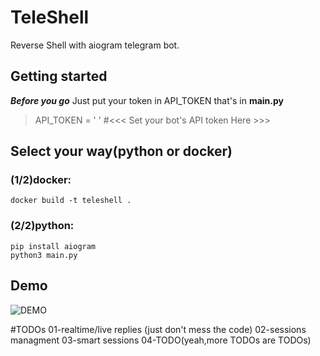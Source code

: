# TeleShell
Reverse Shell with aiogram telegram bot.
## Getting started
***Before you go***
Just put your token in API_TOKEN that's in **main.py**
> API_TOKEN = ' ' #<<< Set your bot's API token Here >>>
## Select your way(python or docker)
### (1/2)docker:
```
docker build -t teleshell .
```
### (2/2)python:
```
pip install aiogram
python3 main.py
```
## Demo
![DEMO](https://i.imgur.com/NcP1fPe.gif)

#TODOs
01-realtime/live replies (just don't mess the code)
02-sessions managment
03-smart sessions
04-TODO(yeah,more TODOs are TODOs)
